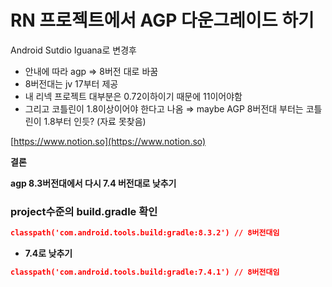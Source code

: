 # RN 프로젝트에서 AGP 다운그레이드 하기

Android Sutdio Iguana로 변경후

- 안내에 따라 agp ⇒ 8버전 대로 바꿈
- 8버전대는 jv 17부터 제공
- 내 리넥 프로젝트 대부분은 0.72이하이기 때문에 11이어야함
- 그리고 코틀린이 1.8이상이어야 한다고 나옴 ⇒ maybe AGP 8버전대 부터는 코틀린이 1.8부터 인듯? (자료 못찾음)

[https://www.notion.so](https://www.notion.so)

**결론**

**agp 8.3버전대에서 다시 7.4 버전대로 낮추기**

### project수준의 build.gradle 확인

```json
classpath('com.android.tools.build:gradle:8.3.2') // 8버전대임
```

- **7.4로 낮추기**

```json
classpath('com.android.tools.build:gradle:7.4.1') // 8버전대임
```

